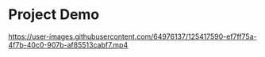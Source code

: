 # Project Demo

https://user-images.githubusercontent.com/64976137/125417590-ef7ff75a-4f7b-40c0-907b-af85513cabf7.mp4
